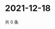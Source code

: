 # 2021-12-18

共 0 条

<!-- BEGIN WEIBO -->
<!-- 最后更新时间 Sat Dec 18 2021 06:08:50 GMT+0800 (China Standard Time) -->

<!-- END WEIBO -->
